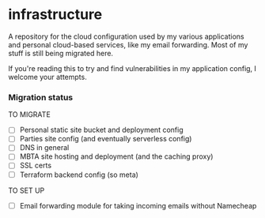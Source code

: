 # infrastructure

A repository for the cloud configuration used by my various applications and personal cloud-based services, like my email forwarding. Most of my stuff is still being migrated here.

If you're reading this to try and find vulnerabilities in my application config, I welcome your attempts.

### Migration status

TO MIGRATE

- [ ] Personal static site bucket and deployment config
- [ ] Parties site config (and eventually serverless config)
- [ ] DNS in general
- [ ] MBTA site hosting and deployment (and the caching proxy)
- [ ] SSL certs
- [ ] Terraform backend config (so meta)

TO SET UP

- [ ] Email forwarding module for taking incoming emails without Namecheap
